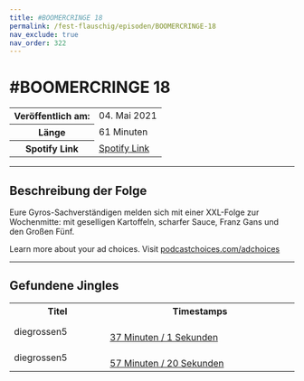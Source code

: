 ```yaml
---
title: #BOOMERCRINGE 18
permalink: /fest-flauschig/episoden/BOOMERCRINGE-18
nav_exclude: true
nav_order: 322
---
```


# #BOOMERCRINGE 18
<table class="resp-table dcf-table dcf-table-responsive dcf-table-bordered dcf-table-striped dcf-w-100%">
                    <tbody>
                        <tr>
                            <th scope="row">Veröffentlich am:</th>
                            <td data-label="Veröffentlich am:">04. Mai 2021</td>
                        </tr>
                        <tr>
                            <th scope="row">Länge </th>
                            <td data-label="Länge ">61 Minuten</td>
                        </tr><tr>
                                <th scope="row">Spotify Link</th>
                                <td data-label="Spotify Link"><a href="https://open.spotify.com/episode/4xpzseCtfprXeDVEWF6woH">Spotify Link</a></td>
                            </tr></tbody>
                </table>

***

## Beschreibung der Folge

<div>
<p>Eure Gyros-Sachverständigen melden sich mit einer XXL-Folge zur Wochenmitte: mit geselligen Kartoffeln, scharfer Sauce, Franz Gans und den Großen Fünf.</p><p> </p><p>Learn more about your ad choices. Visit <a href="https://podcastchoices.com/adchoices">podcastchoices.com/adchoices</a></p>  
</div>

***

## Gefundene Jingles

<table style="display: table;">
                                    <tr>
                                        <th class="tableColumnTitle">Titel</th>
                                        <th class="tableColumnTimestamps">Timestamps</th>
                                    </tr>
                                    <tr>
                                <td markdown="span"  class="tableColumnTitle">diegrossen5</td>
                                <td markdown="span" class="tableColumnTimestamps">
                                <br>
                                <a href="https://open.spotify.com/episode/4xpzseCtfprXeDVEWF6woH?t=2221">
                                37 Minuten / 1 Sekunden</a>
                                </td></tr><tr>
                                <td markdown="span"  class="tableColumnTitle">diegrossen5</td>
                                <td markdown="span" class="tableColumnTimestamps">
                                <br>
                                <a href="https://open.spotify.com/episode/4xpzseCtfprXeDVEWF6woH?t=3440">
                                57 Minuten / 20 Sekunden</a>
                                </td></tr></table>